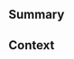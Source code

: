 <!--
  Thanks for creating a Pull Request! Before you submit, please make sure
  you've done the following:

  - Read the contributing document at [https://github.com/mmistakes/minimal-mistakes](https://github.com/vaibhavhariramani/blogs)#contributing
-->

<!--
  Choose one of the following by uncommenting it:
-->

<!-- This is a bug fix. -->
<!-- This is an enhancement or feature. -->
<!-- This is a documentation change. -->

## Summary

<!--
  Provide a description of what your pull request changes.
-->

## Context

<!--
  Is this related to any GitHub issue(s)?
-->
